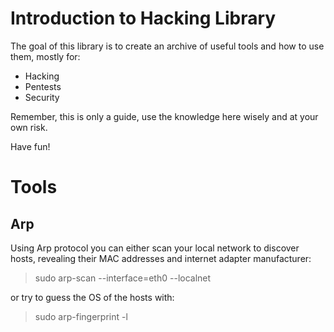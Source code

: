 # Introduction to Hacking Library

The goal of this library is to create an archive of useful tools and how to use them, mostly for:

- Hacking
- Pentests 
- Security

Remember, this is only a guide, use the knowledge here wisely and at your own risk.

Have fun!

# Tools 

## Arp

Using Arp protocol you can either scan your local network to discover hosts, revealing their MAC addresses and 
internet adapter manufacturer:

> sudo arp-scan --interface=eth0 --localnet

or try to guess the OS of the hosts with:

> sudo arp-fingerprint -l